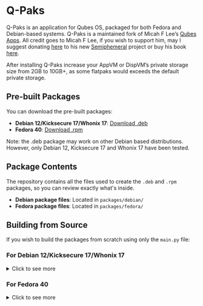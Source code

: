 # Q-Paks

Q-Paks is an application for Qubes OS, packaged for both Fedora and Debian-based systems. Q-Paks is a maintained fork of Micah F Lee’s [Qubes Apps](https://github.com/micahflee/qube-apps). All credit goes to Micah F Lee, if you wish to support him, may I suggest donating [here](https://semiphemeral.com/donate/) to his new [Semiphemeral](https://semiphemeral.com) project or buy his book [here](https://hacksandleaks.com/).

After installing Q-Paks increase your AppVM or DispVM’s private storage size from 2GB to 10GB+, as some flatpaks would exceeds the default private storage.

## Pre-built Packages

You can download the pre-built packages:

- **Debian 12/Kicksecure 17/Whonix 17**: [Download .deb](https://github.com/Litigated/Q-Paks/blob/main/packages/debian/q-paks-0.2.deb)
- **Fedora 40**: [Download .rpm](https://github.com/litigated/Q-Paks/blob/main/packages/fedora/q-paks-0.2.rpm)

Note: the .deb package may work on other Debian based distributions. However, only Debian 12, Kicksecure 17 and Whonix 17  have been tested. 

## Package Contents

The repository contains all the files used to create the `.deb` and `.rpm` packages, so you can review exactly what's inside.

- **Debian package files**: Located in `packages/debian/`
- **Fedora package files**: Located in `packages/fedora/`

## Building from Source

If you wish to build the packages from scratch using only the `main.py` file:

### For Debian 12/Kicksecure 17/Whonix 17

<details>
  <summary>Click to see more</summary>
  
  1. Download the ‘main.py’ from the ‘sources’ directory by typing:
```bash 
git clone https://github.com/litigated/Q-Paks/sources/main.py
```

2. Install the development tools needed:
```bash 
sudo apt-get install -y build-essential python3 python3-pyqt5 dh-make debhelper devscripts fakeroot
```

3. Create the Q-Paks building project directory change into it:
```bash
mkdir -p ~/q-paks-0.2
cd ~/q-paks-0.2
```

4. Create the necessary directories for the Q-Paks files:
```bash
mkdir -p usr/local/bin
mkdir -p usr/share/applications
mkdir -p usr/share/icons/hicolor/256x256/apps
mkdir -p DEBIAN
```

5.  Copy the main.py file into your local bin directory and make it executable:
```bash 
cp /home/user/main.py usr/local/bin/q-paks
chmod +x usr/local/bin/q-paks
```
 
6.  Create the desktop file:
```bash
cat <<EOL > usr/share/applications/q-paks.desktop
[Desktop Entry]
Name=Q-Paks
Exec=/usr/local/bin/q-paks
Icon=q-paks
Type=Application
Terminal=false
Categories=Utility;
EOL
```

7. Create the control file:
```bash 
cat <<EOL > DEBIAN/control
Package: q-paks
Version: 0.2
Section: utils
Priority: optional
Architecture: all
Depends: python3, python3-pyqt5, flatpak, xterm
Maintainer: Litigated <contact@litigated.uk>
Description: Q-Paks Application
 A simple application to manage Flatpak apps in Qubes OS.
Homepage: https://www.litigated.uk
EOL
```

7. Now, build the .deb package:
```bash 
dpkg-deb --build ~/q-paks-0.2
```

8. Move the .deb package into your desired Template or AppVM:
```bash
qvm-move ~/q-paks-0.2.deb
```

9. Open a terminal in the Template or AppVM, where you moved the Q-Paks pakcage into, & install the required dependencies:
```bash
sudo apt-get install python3-pyqt5 flatpak xterm -y
```

10. Finally, install the .deb package:
```bash
sudo dpkg -i ~/QubesIncoming/”YOUR DISPOSABLE VM NAME”/q-paks-0.2.deb
```
  
</details>

### For Fedora 40

<details>
  <summary>Click to see more</summary>
  
  1. Open a terminal in a disposable fedora 40 vm.

2. Download the ‘main.py’ from the ‘sources’ directory by typing:
```bash 
git clone https://github.com/litigated/Q-Paks/sources/main.py 
```

3. Install the development tools needed:
```bash
sudo dnf install rpm-build rpmdevtools qt5-qtbase-devel qt5-qtsvg-devel qt5-qttools-devel python3-qt5 python3-devel  -y 
```

4. Set up your build environment by merely typing:
```bash
rpmdev-setuptree 
```

5. Now, create the Q-Paks directory and enter the directory:
```bash 
mkdir ~/q-paks
cd ~/q-paks 
```

6, It is time create the source tarball

6.1. Inside the Q-Paks directory, create the version subdirectory:
```bash 
mkdir -p q-paks-0.2
```

6.2. Copy your downloaded main.py into the q-paks versioned directory:
```bash 
cp /home/user/main.py q-paks-0.2/
```

6.3 Create the desktop entry file:
```bash
cat <<EOF > q-paks-0.2/q-paks.desktop
[Desktop Entry]
Version=0.2
Name=Q-Paks
Comment=Manage your Flatpak applications
Exec=q-paks
Icon=q-paks
Terminal=false
Type=Application
Categories=Utility;
EOF
```

6.4 Now, create the tarball by typing:
```bash 
tar czvf q-paks-0.2.tar.gz q-paks-0.2 
```

6.5 Move the tarball into your sources directory, which was built earlier:
```bash 
mv q-paks-0.2.tar.gz ~/rpmbuild/SOURCES/ 
```

7. Then, create the spec file inside the spec directory by typing:
```bash 
cat <<EOF > ~/rpmbuild/SPECS/q-paks.spec
Name:           q-paks
Version:        0.2
Release:        1%{?dist}
Summary:        Q-Paks - Manage your Flatpak applications

License:        GPL-3+
URL:            https://litigated.uk/
Source0:        %{name}-%{version}.tar.gz

BuildArch:      noarch
BuildRequires:  python3-devel python3-qt5 qt5-qtbase-devel
Requires:       python3-qt5 flatpak xterm

%description
Q-Paks is a fork of Qubes Apps by Micah F Lee, an application for searching, installing, and managing Flatpak applications.

%prep
%setup -q

%build
# Not much to build in a Python application

%install
mkdir -p %{buildroot}%{_bindir}
install -m 0755 main.py %{buildroot}%{_bindir}/q-paks

mkdir -p %{buildroot}%{_datadir}/applications/
install -m 0644 q-paks.desktop %{buildroot}%{_datadir}/applications/q-paks.desktop

%files
%{_bindir}/q-paks
%{_datadir}/applications/q-paks.desktop

%changelog
* Sat Aug 17 2024 Litigated <contact@litigated.uk> - 9.2-1
- Initial package
EOF
```

8. Build the RPM package:
```bash 
rpmbuild -ba ~/rpmbuild/SPECS/q-paks.spec
```

9. Move your newly built RPM package to into your Fedora 40 Template, AppVM or HVM:
```bash
qvm-move ~/rpmbuild/RPMS/noarch/q-paks-0.2-1.fc40.noarch.rpm
```

10. Finally, open the terminal in the template, appvm or hvm, you just copied your q-paks RPM package to and install Q-Paks dependencies:
```bash 
sudo dnf install python3-qt5 flatpak xterm -y
```

11. Install Q-Paks.
```bash
sudo dnf install ~/QubesIncoming/”YOUR DISPOSABLE VM NAME”/noarch/q-paks-1.0-1.fc40.noarch.rpm
```

</details>

